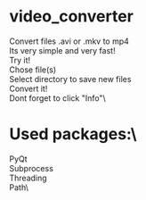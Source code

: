# video_converter
Convert files .avi or .mkv to mp4\
Its very simple and very fast!\
Try it!\
Chose file(s)\
Select directory to save new files\
Convert it!\
Dont forget to click "Info"\

# Used packages:\
PyQt\
Subprocess\
Threading\
Path\
